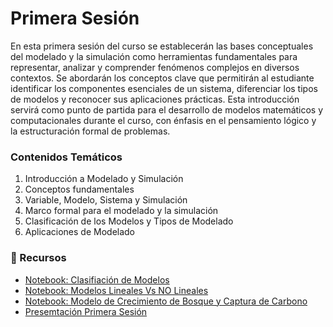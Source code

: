 # Primera Sesión

En esta primera sesión del curso se establecerán las bases conceptuales del modelado y la simulación como herramientas fundamentales para representar, analizar y comprender fenómenos complejos en diversos contextos. Se abordarán los conceptos clave que permitirán al estudiante identificar los componentes esenciales de un sistema, diferenciar los tipos de modelos y reconocer sus aplicaciones prácticas. Esta introducción servirá como punto de partida para el desarrollo de modelos matemáticos y computacionales durante el curso, con énfasis en el pensamiento lógico y la estructuración formal de problemas.

### Contenidos Temáticos

1.	Introducción a Modelado y Simulación
2.	Conceptos fundamentales
3.	Variable, Modelo, Sistema y Simulación
4.	Marco formal para el modelado y la simulación
5.	Clasificación de los Modelos y Tipos de Modelado
6.	Aplicaciones de Modelado

### 📂 Recursos

- [Notebook: Clasifiación de Modelos]([link_a_tu_notebook](https://github.com/kballesterosg/Curso-de-M-todos-y-Modelos-en-Ingenier-a/blob/main/Primera_Sesion/Primera_Sesion.ipynb))
- [Notebook: Modelos Lineales Vs NO Lineales]([link_a_tu_notebook](https://github.com/kballesterosg/Curso-de-M-todos-y-Modelos-en-Ingenier-a/blob/main/Primera_Sesion/M-Lineal_Vs_NoLineal.ipynb))
- [Notebook: Modelo de Crecimiento de Bosque y Captura de Carbono]([link_a_tu_presentacion](https://github.com/kballesterosg/Curso-de-M-todos-y-Modelos-en-Ingenier-a/blob/main/Primera_Sesion/CrecimiBosque%26CapturaCarbono.ipynb))
- [Presemtación Primera Sesión]([[link_a_tu_presentacion](https://github.com/kballesterosg/Curso-de-M-todos-y-Modelos-en-Ingenier-a/blob/main/Primera_Sesion/Primera%20Sesio%CC%81n.pdf)])
